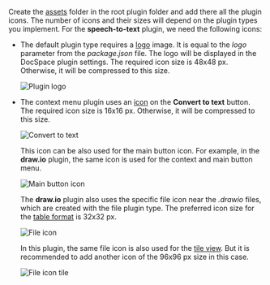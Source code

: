 Create the [assets](https://github.com/ONLYOFFICE/docspace-plugins/tree/master/speech-to-text/assets) folder in the root plugin folder and add there all the plugin icons. The number of icons and their sizes will depend on the plugin types you implement. For the **speech-to-text** plugin, we need the following icons:

* The default plugin type requires a [logo](/docspace/pluginssdk/config#image) image. It is equal to the *logo* parameter from the *package.json* file. The logo will be displayed in the DocSpace plugin settings. The required icon size is 48x48 px. Otherwise, it will be compressed to this size.

  ![Plugin logo](/assets/images/docspace/plugin-logo.png)

* The context menu plugin uses an [icon](/docspace/pluginssdk/codingplugin/pluginitems/contextmenuitem#icon) on the **Convert to text** button. The required icon size is 16x16 px. Otherwise, it will be compressed to this size.

  ![Convert to text](/assets/images/docspace/convert-to-text.png)

  This icon can be also used for the main button icon. For example, in the **draw\.io** plugin, the same icon is used for the context and main button menu.

  ![Main button icon](/assets/images/docspace/main-button-icon.png)

  The **draw\.io** plugin also uses the specific file icon near the *.drawio* files, which are created with the file plugin type. The preferred icon size for the [table format](/docspace/pluginssdk/codingplugin/pluginitems/fileitem#fileRowIcon) is 32x32 px.

  ![File icon](/assets/images/docspace/file-icon.png)

  In this plugin, the same file icon is also used for the [tile view](/docspace/pluginssdk/codingplugin/pluginitems/fileitem#fileTileIcon). But it is recommended to add another icon of the 96x96 px size in this case.

  ![File icon tile](/assets/images/docspace/file-icon-tile.png)
